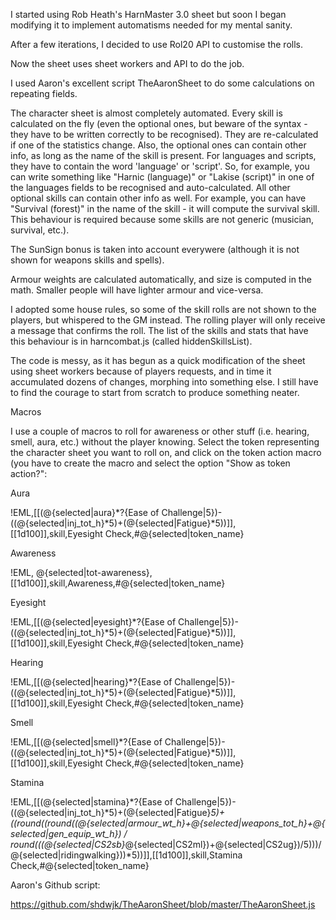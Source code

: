 I started using Rob Heath's HarnMaster 3.0 sheet but soon I began modifying it to implement automatisms needed for my mental sanity.

After a few iterations, I decided to use Rol20 API to customise the rolls.

Now the sheet uses sheet workers and API to do the job.

I used Aaron's excellent script TheAaronSheet to do some calculations on repeating fields.

The character sheet is almost completely automated. Every skill is calculated on the fly (even the optional ones, but beware of the syntax - they have to be written correctly to be recognised). They are re-calculated if one of the statistics change. Also, the optional ones can contain other info, as long as the name of the skill is present.
For languages and scripts, they have to contain the word 'language' or 'script'.
So, for example, you can write something like "Harnic (language)" or "Lakise (script)" in one of the languages fields to be recognised and auto-calculated.
All other optional skills can contain other info as well. For example, you can have "Survival (forest)" in the name of the skill - it will compute the survival skill. This behaviour is required because some skills are not generic (musician, survival, etc.).

The SunSign bonus is taken into account everywere (although it is not shown for weapons skills and spells).

Armour weights are calculated automatically, and size is computed in the math. Smaller people will have lighter armour and vice-versa.

I adopted some house rules, so some of the skill rolls are not shown to the players, but whispered to the GM instead. The rolling player will only receive a message that confirms the roll. The list of the skills and stats that have this behaviour is in harncombat.js (called hiddenSkillsList).

The code is messy, as it has begun as a quick modification of the sheet using sheet workers because of players requests, and in time it accumulated dozens of changes, morphing into something else. I still have to find the courage to start from scratch to produce something neater.

Macros

I use a couple of macros to roll for awareness or other stuff (i.e. hearing, smell, aura, etc.) without the player knowing. Select the token representing the character sheet you want to roll on, and click on the token action macro (you have to create the macro and select the option "Show as token action?":

Aura

!EML,[[(@{selected|aura}*?{Ease of Challenge|5})-((@{selected|inj_tot_h}*5)+(@{selected|Fatigue}*5))]],[[1d100]],skill,Eyesight Check,#@{selected|token_name}

Awareness

!EML, @{selected|tot-awareness},[[1d100]],skill,Awareness,#@{selected|token_name}

Eyesight

!EML,[[(@{selected|eyesight}*?{Ease of Challenge|5})-((@{selected|inj_tot_h}*5)+(@{selected|Fatigue}*5))]],[[1d100]],skill,Eyesight Check,#@{selected|token_name}

Hearing

!EML,[[(@{selected|hearing}*?{Ease of Challenge|5})-((@{selected|inj_tot_h}*5)+(@{selected|Fatigue}*5))]],[[1d100]],skill,Eyesight Check,#@{selected|token_name}

Smell

!EML,[[(@{selected|smell}*?{Ease of Challenge|5})-((@{selected|inj_tot_h}*5)+(@{selected|Fatigue}*5))]],[[1d100]],skill,Eyesight Check,#@{selected|token_name}

Stamina

!EML,[[(@{selected|stamina}*?{Ease of Challenge|5})-((@{selected|inj_tot_h}*5)+(@{selected|Fatigue}*5)+((round((round((@{selected|armour_wt_h}+@{selected|weapons_tot_h}+@{selected|gen_equip_wt_h}) / round(((@{selected|CS2sb}*@{selected|CS2ml})+@{selected|CS2ug})/5)))/@{selected|ridingwalking}))*5))]],[[1d100]],skill,Stamina Check,#@{selected|token_name}



Aaron's Github script:

https://github.com/shdwjk/TheAaronSheet/blob/master/TheAaronSheet.js
